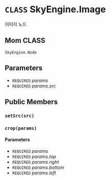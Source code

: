 # `CLASS` SkyEngine.Image
이미지 노드

## Mom CLASS
`SkyEngine.Node`

## Parameters
* `REQUIRED` *params*
* `REQUIRED` *params.src*

## Public Members

### `setSrc(src)`

### `crop(params)`
#### Parameters
* `REQUIRED` *params*
* `REQUIRED` *params.top*
* `REQUIRED` *params.right*
* `REQUIRED` *params.bottom*
* `REQUIRED` *params.left*
